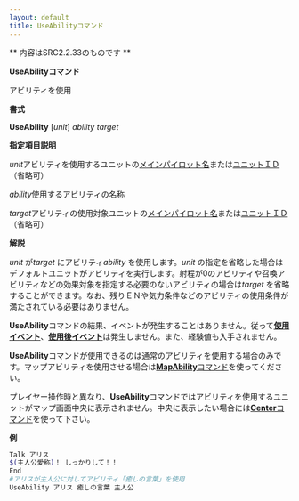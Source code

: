 ```yaml
---
layout: default
title: UseAbilityコマンド
---
```

** 内容はSRC2.2.33のものです **

**UseAbilityコマンド**

アビリティを使用

**書式**

**UseAbility** [*unit*] *ability* *target*

**指定項目説明**

*unit*アビリティを使用するユニットの[メインパイロット名](メインパイロット名.md)または[ユニットＩＤ](ユニットＩＤ.md)（省略可）

*ability*使用するアビリティの名称

*target*アビリティの使用対象ユニットの[メインパイロット名](メインパイロット名.md)または[ユニットＩＤ](ユニットＩＤ.md)（省略可）

**解説**

*unit* が*target* にアビリティ*ability* を使用します。*unit* の指定を省略した場合はデフォルトユニットがアビリティを実行します。射程が0のアビリティや召喚アビリティなどの効果対象を指定する必要のないアビリティの場合は*target* を省略することができます。なお、残りＥＮや気力条件などのアビリティの使用条件が満たされている必要はありません。

**UseAbility**コマンドの結果、イベントが発生することはありません。従って[**使用イベント**](使用イベント.md)、[**使用後イベント**](使用後イベント.md)は発生しません。また、経験値も入手されません。

**UseAbility**コマンドが使用できるのは通常のアビリティを使用する場合のみです。マップアビリティを使用させる場合は[**MapAbility**コマンド](MapAbilityコマンド.md)を使ってください。

プレイヤー操作時と異なり、**UseAbility**コマンドではアビリティを使用するユニットがマップ画面中央に表示されません。中央に表示したい場合には[**Center**コマンド](Centerコマンド.md)を使って下さい。

**例**
```sh
Talk アリス
$(主人公愛称)！ しっかりして！！
End
#アリスが主人公に対してアビリティ「癒しの言葉」を使用
UseAbility アリス 癒しの言葉 主人公
```

